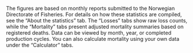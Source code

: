 The figures are based on monthly reports submitted to the Norwegian Directorate of Fisheries.
For details on how these statistics are compiled, see the “About the statistics” tab.
The “Losses” tabs show raw loss counts, while the “Mortality” tabs present adjusted mortality summaries based on registered deaths.
Data can be viewed by month, year, or completed production cycles.
You can also calculate mortality using your own data under the “Calculator” tabs.